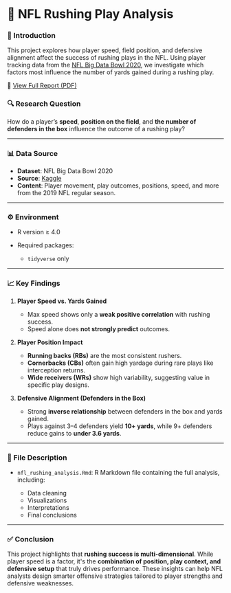 # 🏈 NFL Rushing Play Analysis

### 📌 Introduction

This project explores how player speed, field position, and defensive alignment affect the success of rushing plays in the NFL. Using player tracking data from the [NFL Big Data Bowl 2020](https://www.kaggle.com/competitions/nfl-big-data-bowl-2020/data), we investigate which factors most influence the number of yards gained during a rushing play.

📄 [View Full Report (PDF)](nfl_rushing_analysis.pdf)

### 🔍 Research Question

How do a player’s **speed**, **position on the field**, and **the number of defenders in the box** influence the outcome of a rushing play?

---

### 📊 Data Source

* **Dataset**: NFL Big Data Bowl 2020
* **Source**: [Kaggle](https://www.kaggle.com/competitions/nfl-big-data-bowl-2020/data)
* **Content**: Player movement, play outcomes, positions, speed, and more from the 2019 NFL regular season.

---

### ⚙️ Environment

* R version ≥ 4.0
* Required packages:

  * `tidyverse` only

---

### 📈 Key Findings

1. **Player Speed vs. Yards Gained**

   * Max speed shows only a **weak positive correlation** with rushing success.
   * Speed alone does **not strongly predict** outcomes.

2. **Player Position Impact**

   * **Running backs (RBs)** are the most consistent rushers.
   * **Cornerbacks (CBs)** often gain high yardage during rare plays like interception returns.
   * **Wide receivers (WRs)** show high variability, suggesting value in specific play designs.

3. **Defensive Alignment (Defenders in the Box)**

   * Strong **inverse relationship** between defenders in the box and yards gained.
   * Plays against 3–4 defenders yield **10+ yards**, while 9+ defenders reduce gains to **under 3.6 yards**.

---

### 📂 File Description

* `nfl_rushing_analysis.Rmd`: R Markdown file containing the full analysis, including:

  * Data cleaning
  * Visualizations
  * Interpretations
  * Final conclusions

---

### ✅ Conclusion

This project highlights that **rushing success is multi-dimensional**. While player speed is a factor, it's the **combination of position, play context, and defensive setup** that truly drives performance. These insights can help NFL analysts design smarter offensive strategies tailored to player strengths and defensive weaknesses.


